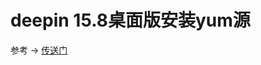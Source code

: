 # deepin 15.8桌面版安装yum源

参考 -> [传送门](https://blog.csdn.net/CTLLIN/article/details/84928809)


<comment/>